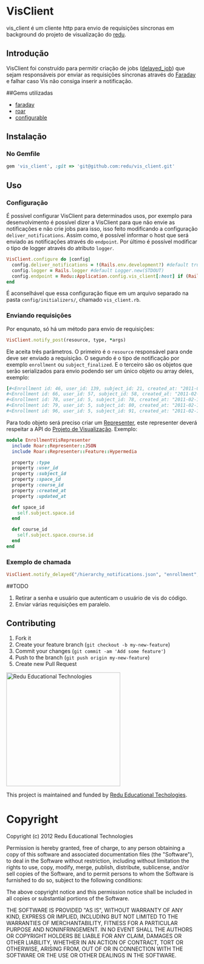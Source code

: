 # VisClient

vis_client é um cliente http para envio de requisições síncronas em background do projeto de visualização do [redu](https://github.com/redu/redu).

## Introdução
VisClient foi construído para permitir criação de jobs ([delayed_job](https://github.com/collectiveidea/delayed_job)) que sejam
responsáveis por enviar as requisições síncronas através do [Faraday](https://github.com/lostisland/faraday) e falhar caso Vis não
consiga inserir a notificação.

##Gems utilizadas
* [faraday](https://github.com/lostisland/faraday)
* [roar](https://github.com/apotonick/roar)
* [configurable](https://github.com/thinkerbot/configurable)

## Instalação
### No Gemfile
```ruby
gem 'vis_client', :git => 'git@github.com:redu/vis_client.git'
```

## Uso
### Configuração
É possível configurar VisClient para determinados usos, por exemplo para desenvolvimento é possível dizer a VisClient para
que não envie as notificações e não crie jobs para isso, isso feito modificando a configuração ```deliver_notifications```.
Assim como, é possível informar o host que será enviado as notificações através do ```endpoint```. Por último é possível
modificar o tipo de logger através do atributo ```logger```.

```ruby
VisClient.configure do |config|
  config.deliver_notifications = !(Rails.env.development?) #default true
  config.logger = Rails.logger #default Logger.new(STDOUT)
  config.endpoint = Redu::Application.config.vis_client[:host] if (Rails.env.development? || Rails.env.test?) # "http://vis.redu.com.br/"
end
```

É aconselhável que essa configuração fique em um arquivo separado na pasta ```config/initializers/```, chamado ```vis_client.rb```.

### Enviando requisições

Por enqunato, só há um método para envio de requisições: 

```ruby
VisClient.notify_post(resource, type, *args)
```

Ele aceita três parâmetros. O primeiro é o ```resource``` responsável para onde deve ser enviado a requisição. O segundo
é o tipo de notificação por exemplo ```enrollment``` ou ```subject_finalized```. E o terceiro são os objetos que serão 
serializados para envio podendo ser um único objeto ou array deles, exemplo:

```ruby
[#<Enrollment id: 46, user_id: 139, subject_id: 21, created_at: "2011-02-10 20:10:02", updated_at: "2011-02-10 20:10:02", role: 3, graduated: false, grade: 0.0>,
#<Enrollment id: 66, user_id: 57, subject_id: 58, created_at: "2011-02-10 20:10:03", updated_at: "2011-02-10 20:10:03", role: 2, graduated: false, grade: 0.0>,
#<Enrollment id: 78, user_id: 5, subject_id: 78, created_at: "2011-02-10 20:10:05", updated_at: "2011-02-10 20:10:05", role: 3, graduated: false, grade: 0.0>,
#<Enrollment id: 79, user_id: 5, subject_id: 80, created_at: "2011-02-10 20:10:05", updated_at: "2011-02-10 20:10:05", role: 3, graduated: false, grade: 0.0>,
#<Enrollment id: 96, user_id: 5, subject_id: 91, created_at: "2011-02-16 18:49:42", updated_at: "2011-02-16 18:49:42", role: 3, graduated: false, grade: 0.0>] 
```
Para todo objeto será preciso criar um [Representer](https://github.com/apotonick/roar#representers), este
representer deverá respeitar a API do [Projeto de Visualização](https://github.com/redu/vis). Exemplo:

```ruby
module EnrollmentVisRepresenter
  include Roar::Representer::JSON
  include Roar::Representer::Feature::Hypermedia

  property :type
  property :user_id
  property :subject_id
  property :space_id
  property :course_id
  property :created_at
  property :updated_at

  def space_id
    self.subject.space.id
  end

  def course_id
    self.subject.space.course.id
  end
end
```

### Exemplo de chamada
```ruby
VisClient.notify_delayed("/hierarchy_notifications.json", "enrollment", enrollments.compact)
```

##TODO
1. Retirar a senha e usuário que autenticam o usuário de vis do código.
2. Enviar várias requisições em paralelo.

## Contributing

1. Fork it
2. Create your feature branch (`git checkout -b my-new-feature`)
3. Commit your changes (`git commit -am 'Add some feature'`)
4. Push to the branch (`git push origin my-new-feature`)
5. Create new Pull Request


<img src="https://github.com/downloads/redu/redupy/redutech-marca.png" alt="Redu Educational Technologies" width="300">

This project is maintained and funded by [Redu Educational Techologies](http://tech.redu.com.br).

# Copyright

Copyright (c) 2012 Redu Educational Technologies

Permission is hereby granted, free of charge, to any person obtaining a copy of this software and associated documentation files (the "Software"), to deal in the Software without restriction, including without limitation the rights to use, copy, modify, merge, publish, distribute, sublicense, and/or sell copies of the Software, and to permit persons to whom the Software is furnished to do so, subject to the following conditions:

The above copyright notice and this permission notice shall be included in all copies or substantial portions of the Software.

THE SOFTWARE IS PROVIDED "AS IS", WITHOUT WARRANTY OF ANY KIND, EXPRESS OR IMPLIED, INCLUDING BUT NOT LIMITED TO THE WARRANTIES OF MERCHANTABILITY, FITNESS FOR A PARTICULAR PURPOSE AND NONINFRINGEMENT. IN NO EVENT SHALL THE AUTHORS OR COPYRIGHT HOLDERS BE LIABLE FOR ANY CLAIM, DAMAGES OR OTHER LIABILITY, WHETHER IN AN ACTION OF CONTRACT, TORT OR OTHERWISE, ARISING FROM, OUT OF OR IN CONNECTION WITH THE SOFTWARE OR THE USE OR OTHER DEALINGS IN THE SOFTWARE.

